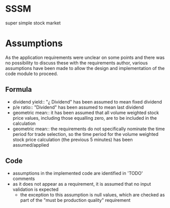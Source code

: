 # SSSM
super simple stock market

# Assumptions
As the application requirements were unclear on some points and there was no possibility to discuss these with the requirements author, various assumptions have been made to allow the design and implementation of the code module to proceed.

## Formula
* dividend yield:: "¿ Dividend" has been assumed to mean fixed dividend
* p/e ratio:: "Dividend" has been assumed to mean last dividend
* geometric mean:: it has been assumed that all volume weighted stock price values, including those equalling zero, are to be included in the calculation
* geometric mean:: the requirements do not specifically nominate the time period for trade selection, so the time period for the volume weighted stock price calculation (the previous 5 minutes) has been assumed/applied

## Code
* assumptions in the implemented code are identified in 'TODO' comments
* as it does not appear as a requirement, it is assumed that no input validation is expected
  * the exception to this assumption is null values, which are checked as part of the "must be production quality" requirement
